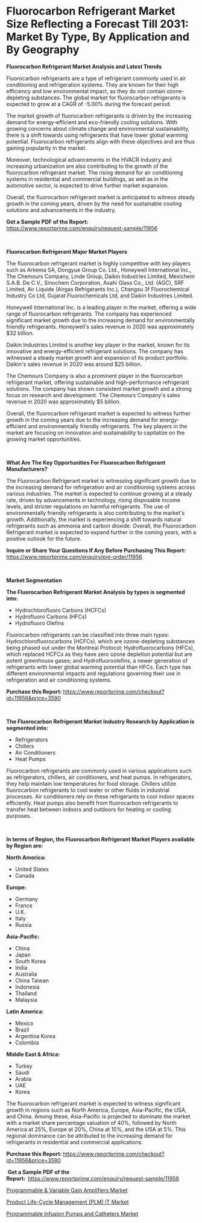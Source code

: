 <p><h1>Fluorocarbon Refrigerant Market Size Reflecting a Forecast Till 2031: Market By Type, By Application and By Geography</h1></p><p><strong>Fluorocarbon Refrigerant Market Analysis and Latest Trends</strong></p>
<p><p>Fluorocarbon refrigerants are a type of refrigerant commonly used in air conditioning and refrigeration systems. They are known for their high efficiency and low environmental impact, as they do not contain ozone-depleting substances. The global market for fluorocarbon refrigerants is expected to grow at a CAGR of -5.00% during the forecast period.</p><p>The market growth of fluorocarbon refrigerants is driven by the increasing demand for energy-efficient and eco-friendly cooling solutions. With growing concerns about climate change and environmental sustainability, there is a shift towards using refrigerants that have lower global warming potential. Fluorocarbon refrigerants align with these objectives and are thus gaining popularity in the market.</p><p>Moreover, technological advancements in the HVACR industry and increasing urbanization are also contributing to the growth of the fluorocarbon refrigerant market. The rising demand for air conditioning systems in residential and commercial buildings, as well as in the automotive sector, is expected to drive further market expansion.</p><p>Overall, the fluorocarbon refrigerant market is anticipated to witness steady growth in the coming years, driven by the need for sustainable cooling solutions and advancements in the industry.</p></p>
<p><strong>Get a Sample PDF of the Report:&nbsp;</strong> <a href="https://www.reportprime.com/enquiry/request-sample/11956">https://www.reportprime.com/enquiry/request-sample/11956</a></p>
<p>&nbsp;</p>
<p><strong>Fluorocarbon Refrigerant Major Market Players</strong></p>
<p><p>The fluorocarbon refrigerant market is highly competitive with key players such as Arkema SA, Dongyue Group Co. Ltd., Honeywell International Inc., The Chemours Company, Linde Group, Daikin Industries Limited, Mexichem S.A.B. De C.V., Sinochem Corporation, Asahi Glass Co., Ltd. (AGC), SRF Limited, Air Liquide (Airgas Refrigerants Inc.), Changsu 3f Fluorochemical Industry Co Ltd, Gujarat Fluorochemicals Ltd, and Daikin Industries Limited.</p><p>Honeywell International Inc. is a leading player in the market, offering a wide range of fluorocarbon refrigerants. The company has experienced significant market growth due to the increasing demand for environmentally friendly refrigerants. Honeywell's sales revenue in 2020 was approximately $32 billion.</p><p>Daikin Industries Limited is another key player in the market, known for its innovative and energy-efficient refrigerant solutions. The company has witnessed a steady market growth and expansion of its product portfolio. Daikin's sales revenue in 2020 was around $25 billion.</p><p>The Chemours Company is also a prominent player in the fluorocarbon refrigerant market, offering sustainable and high-performance refrigerant solutions. The company has shown consistent market growth and a strong focus on research and development. The Chemours Company's sales revenue in 2020 was approximately $5 billion.</p><p>Overall, the fluorocarbon refrigerant market is expected to witness further growth in the coming years due to the increasing demand for energy-efficient and environmentally friendly refrigerants. The key players in the market are focusing on innovation and sustainability to capitalize on the growing market opportunities.</p></p>
<p>&nbsp;</p>
<p><strong>What Are The Key Opportunities For Fluorocarbon Refrigerant Manufacturers?</strong></p>
<p><p>The Fluorocarbon Refrigerant market is witnessing significant growth due to the increasing demand for refrigeration and air conditioning systems across various industries. The market is expected to continue growing at a steady rate, driven by advancements in technology, rising disposable income levels, and stricter regulations on harmful refrigerants. The use of environmentally friendly refrigerants is also contributing to the market's growth. Additionally, the market is experiencing a shift towards natural refrigerants such as ammonia and carbon dioxide. Overall, the Fluorocarbon Refrigerant market is expected to expand further in the coming years, with a positive outlook for the future.</p></p>
<p><strong>Inquire or Share Your Questions If Any Before Purchasing This Report:</strong> <a href="https://www.reportprime.com/enquiry/pre-order/11956">https://www.reportprime.com/enquiry/pre-order/11956</a></p>
<p>&nbsp;</p>
<p><strong>Market Segmentation</strong></p>
<p><strong>The Fluorocarbon Refrigerant Market Analysis by types is segmented into:</strong></p>
<p><ul><li>Hydrochlorofluoro Carbons (HCFCs)</li><li>Hydrofluoro Carbons (HFCs)</li><li>Hydrofluoro Olefins</li></ul></p>
<p><p>Fluorocarbon refrigerants can be classified into three main types: Hydrochlorofluorocarbons (HCFCs), which are ozone-depleting substances being phased out under the Montreal Protocol; Hydrofluorocarbons (HFCs), which replaced HCFCs as they have zero ozone depletion potential but are potent greenhouse gases; and Hydrofluoroolefins, a newer generation of refrigerants with lower global warming potential than HFCs. Each type has different environmental impacts and regulations governing their use in refrigeration and air conditioning systems.</p></p>
<p><strong>Purchase this Report:&nbsp;</strong><a href="https://www.reportprime.com/checkout?id=11956&price=3590">https://www.reportprime.com/checkout?id=11956&price=3590</a></p>
<p>&nbsp;</p>
<p><strong>The Fluorocarbon Refrigerant Market Industry Research by Application is segmented into:</strong></p>
<p><ul><li>Refrigerators</li><li>Chillers</li><li>Air Conditioners</li><li>Heat Pumps</li></ul></p>
<p><p>Fluorocarbon refrigerants are commonly used in various applications such as refrigerators, chillers, air conditioners, and heat pumps. In refrigerators, they help maintain low temperatures for food storage. Chillers utilize fluorocarbon refrigerants to cool water or other fluids in industrial processes. Air conditioners rely on these refrigerants to cool indoor spaces efficiently. Heat pumps also benefit from fluorocarbon refrigerants to transfer heat between indoors and outdoors for heating or cooling purposes.</p></p>
<p>&nbsp;</p>
<p><strong>In terms of Region, the Fluorocarbon Refrigerant Market Players available by Region are:</strong></p>
<p>
    <p> <strong> North America: </strong>
        <ul>
            <li>United States</li>
            <li>Canada</li>
        </ul>
        </p> 
    <p> <strong> Europe: </strong>
        <ul>
            <li>Germany</li>
            <li>France</li>
            <li>U.K.</li>
            <li>Italy</li>
            <li>Russia</li>
        </ul>
        </p> 
    <p> <strong> Asia-Pacific: </strong>
        <ul>
            <li>China</li>
            <li>Japan</li>
            <li>South Korea</li>
            <li>India</li>
            <li>Australia</li>
            <li>China Taiwan</li>
            <li>Indonesia</li>
            <li>Thailand</li>
            <li>Malaysia</li>
        </ul>
        </p> 
    <p> <strong> Latin America: </strong>
        <ul>
            <li>Mexico</li>
            <li>Brazil</li>
            <li>Argentina Korea</li>
            <li>Colombia</li>
        </ul>
        </p> 
    <p> <strong> Middle East & Africa: </strong>
        <ul>
            <li>Turkey</li>
            <li>Saudi</li>
            <li>Arabia</li>
            <li>UAE</li>
            <li>Korea</li>
        </ul>
    </p>
    </p>
<p><p>The fluorocarbon refrigerant market is expected to witness significant growth in regions such as North America, Europe, Asia-Pacific, the USA, and China. Among these, Asia-Pacific is projected to dominate the market with a market share percentage valuation of 40%, followed by North America at 25%, Europe at 20%, China at 10%, and the USA at 5%. This regional dominance can be attributed to the increasing demand for refrigerants in residential and commercial applications.</p></p>
<p><strong>Purchase this Report: </strong><a href="https://www.reportprime.com/checkout?id=11956&price=3590">https://www.reportprime.com/checkout?id=11956&price=3590</a></p>
<p>&nbsp;<strong>Get a Sample PDF of the Report:&nbsp;&nbsp;</strong><a href="https://www.reportprime.com/enquiry/request-sample/11956">https://www.reportprime.com/enquiry/request-sample/11956</a></p>
<p><strong></strong></p>
<p><p><a href="https://view.publitas.com/reportprime-1/programmable-variable-gain-amplifiers-market-size-focuses-on-market-dynamics-in-depth-analysis-and-future-projections-of-its-market-forecasted-for-period-from-2023-to-2030/">Programmable & Variable Gain Amplifiers Market</a></p><p><a href="https://view.publitas.com/reportprime-1/product-life-cycle-management-plm-it-market-a-comprehensive-report-of-its-market-share-growth-trends-2023-2030/">Product Life-Cycle Management (PLM) IT Market</a></p><p><a href="https://view.publitas.com/reportprime-1/programmable-infusion-pumps-and-catheters-market-size-reflecting-a-forecast-till-2030-market-by-type-by-application-and-by-geography/">Programmable Infusion Pumps and Catheters Market</a></p></p>